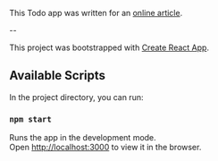 This Todo app was written for an [online article](https://medium.com/@tombowden_8885/react-in-a-serverless-world-c54596eb148).

--

This project was bootstrapped with [Create React App](https://github.com/facebook/create-react-app).

## Available Scripts

In the project directory, you can run:

### `npm start`

Runs the app in the development mode.<br>
Open [http://localhost:3000](http://localhost:3000) to view it in the browser.
